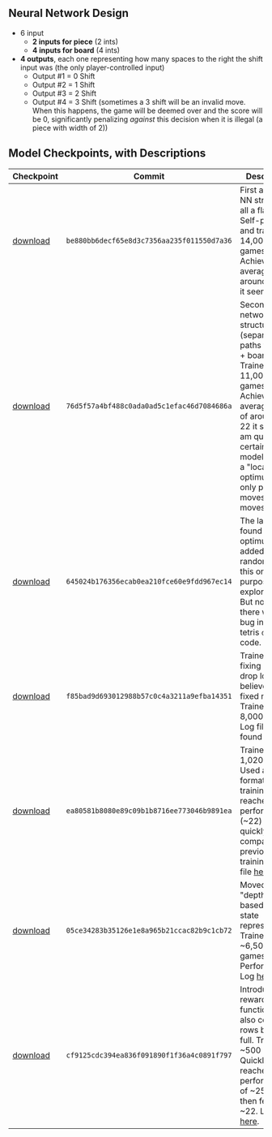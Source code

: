 ## Neural Network Design
- 6 input
    - **2 inputs for piece** (2 ints)
    - **4 inputs for board** (4 ints)
- **4 outputs**, each one representing how many spaces to the right the shift input was (the only player-controlled input)
    - Output #1 = 0 Shift
    - Output #2 = 1 Shift
    - Output #3 = 2 Shift
    - Output #4 = 3 Shift (sometimes a 3 shift will be an invalid move. When this happens, the game will be deemed over and the score will be 0, significantly penalizing *against* this decision when it is illegal (a piece with width of 2))

## Model Checkpoints, with Descriptions
|Checkpoint|Commit|Description|
|-|-|-|
|[download](https://github.com/TimHanewich/tetris-ai/releases/download/1/checkpoint14.keras)|`be880bb6decf65e8d3c7356aa235f011550d7a36`|First attempt at NN structure, all a flat layer. Self-played and trained on 14,000 games. Achieves an average score around 21-22 it seems.|
|[download]()|`76d5f57a4bf488c0ada0ad5c1efac46d7084686a`|Second neural network structure (separate paths for piece + board). Trained on 11,000 games. Achieves an average score of around 21-22 it seems. I am quite certain the model fell into a "local optimum" and only plays moves `0` and moves `2`.|
|[download](https://github.com/TimHanewich/tetris-ai/releases/download/3/checkpoint8.keras)|`645024b176356ecab0ea210fce60e9fdd967ec14`|The last NN found a local optimum, so added a bit of randomizing to this one for purposes of exploration. But noticed there was a bug in the tetris `drop()` code.|
|[download](https://github.com/TimHanewich/tetris-ai/releases/download/4/checkpoint7.keras)|`f85bad9d693012988b57c0c4a3211a9efba14351`|Trained after fixing bug in drop logic (or I believe it is fixed now). Trained on 8,000 games. Log file can be found [here](https://github.com/TimHanewich/tetris-ai/releases/download/4/log.txt).|
|[download](https://github.com/TimHanewich/tetris-ai/releases/download/5/checkpoint0.keras)|`ea80581b8080e89c09b1b8716ee773046b9891ea`|Trained on 1,020 games. Used a quicker format for training, reached peak performance (~22) rather quickly compared to previous trainings. Log file [here](https://github.com/TimHanewich/tetris-ai/releases/download/5/log.txt).|
|[download](https://github.com/TimHanewich/tetris-ai/releases/download/6/checkpoint12.keras)|`05ce34283b35126e1e8a965b21ccac82b9c1cb72`|Moved to new "depth-based" board state representation. Trained on ~6,500 games. Performs ~22. Log [here](https://github.com/TimHanewich/tetris-ai/releases/download/6/log.txt).|
|[download](https://github.com/TimHanewich/tetris-ai/releases/download/7/checkpoint0.keras)|`cf9125cdc394ea836f091890f1f36a4c0891f797`|Introduced reward function that also considers rows being full. Trained on ~500 games. Quickly reached peak performance of ~25 but then fell to ~22. Log file [here](https://github.com/TimHanewich/tetris-ai/releases/download/7/log.txt).|